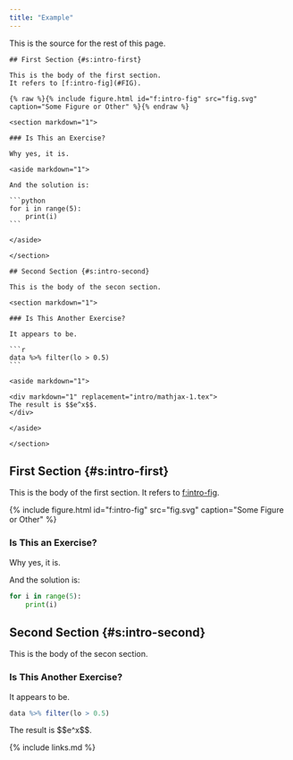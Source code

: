 ```yaml
---
title: "Example"
---
```


This is the source for the rest of this page.

~~~text
## First Section {#s:intro-first}

This is the body of the first section.
It refers to [f:intro-fig](#FIG).

{% raw %}{% include figure.html id="f:intro-fig" src="fig.svg" caption="Some Figure or Other" %}{% endraw %}

<section markdown="1">

### Is This an Exercise?

Why yes, it is.

<aside markdown="1">

And the solution is:

```python
for i in range(5):
    print(i)
```

</aside>

</section>

## Second Section {#s:intro-second}

This is the body of the secon section.

<section markdown="1">

### Is This Another Exercise?

It appears to be.

```r
data %>% filter(lo > 0.5)
```

<aside markdown="1">

<div markdown="1" replacement="intro/mathjax-1.tex">
The result is $$e^x$$.
</div>

</aside>

</section>
~~~

## First Section {#s:intro-first}

This is the body of the first section.
It refers to [f:intro-fig](#FIG).

{% include figure.html id="f:intro-fig" src="fig.svg" caption="Some Figure or Other" %}

<section markdown="1">

### Is This an Exercise?

Why yes, it is.

<aside markdown="1">

And the solution is:

```python
for i in range(5):
    print(i)
```

</aside>

</section>

## Second Section {#s:intro-second}

This is the body of the secon section.

<section markdown="1">

### Is This Another Exercise?

It appears to be.

```r
data %>% filter(lo > 0.5)
```

<aside markdown="1">

<div markdown="1" replacement="intro/mathjax-1.tex">
The result is $$e^x$$.
</div>

</aside>

</section>

{% include links.md %}
